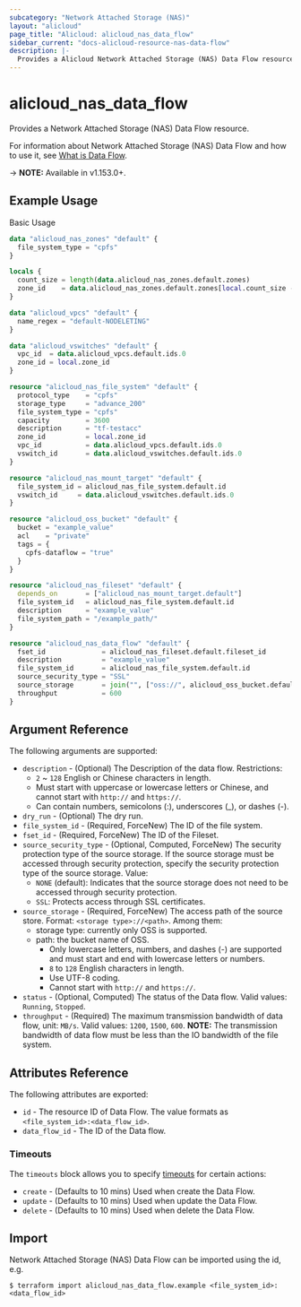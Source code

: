 ```yaml
---
subcategory: "Network Attached Storage (NAS)"
layout: "alicloud"
page_title: "Alicloud: alicloud_nas_data_flow"
sidebar_current: "docs-alicloud-resource-nas-data-flow"
description: |-
  Provides a Alicloud Network Attached Storage (NAS) Data Flow resource.
---
```


# alicloud\_nas\_data\_flow

Provides a Network Attached Storage (NAS) Data Flow resource.

For information about Network Attached Storage (NAS) Data Flow and how to use it, see [What is Data Flow](https://www.alibabacloud.com/help/en/doc-detail/27530.html).

-> **NOTE:** Available in v1.153.0+.

## Example Usage

Basic Usage

```terraform
data "alicloud_nas_zones" "default" {
  file_system_type = "cpfs"
}

locals {
  count_size = length(data.alicloud_nas_zones.default.zones)
  zone_id    = data.alicloud_nas_zones.default.zones[local.count_size - 1].zone_id
}

data "alicloud_vpcs" "default" {
  name_regex = "default-NODELETING"
}

data "alicloud_vswitches" "default" {
  vpc_id  = data.alicloud_vpcs.default.ids.0
  zone_id = local.zone_id
}

resource "alicloud_nas_file_system" "default" {
  protocol_type    = "cpfs"
  storage_type     = "advance_200"
  file_system_type = "cpfs"
  capacity         = 3600
  description      = "tf-testacc"
  zone_id          = local.zone_id
  vpc_id           = data.alicloud_vpcs.default.ids.0
  vswitch_id       = data.alicloud_vswitches.default.ids.0
}

resource "alicloud_nas_mount_target" "default" {
  file_system_id = alicloud_nas_file_system.default.id
  vswitch_id     = data.alicloud_vswitches.default.ids.0
}

resource "alicloud_oss_bucket" "default" {
  bucket = "example_value"
  acl    = "private"
  tags = {
    cpfs-dataflow = "true"
  }
}

resource "alicloud_nas_fileset" "default" {
  depends_on       = ["alicloud_nas_mount_target.default"]
  file_system_id   = alicloud_nas_file_system.default.id
  description      = "example_value"
  file_system_path = "/example_path/"
}

resource "alicloud_nas_data_flow" "default" {
  fset_id              = alicloud_nas_fileset.default.fileset_id
  description          = "example_value"
  file_system_id       = alicloud_nas_file_system.default.id
  source_security_type = "SSL"
  source_storage       = join("", ["oss://", alicloud_oss_bucket.default.bucket])
  throughput           = 600
}
```

## Argument Reference

The following arguments are supported:

* `description` - (Optional) The Description of the data flow. Restrictions:
  - `2` ~ `128` English or Chinese characters in length.
  - Must start with uppercase or lowercase letters or Chinese, and cannot start with `http://` and `https://`.
  - Can contain numbers, semicolons (:), underscores (_), or dashes (-).
* `dry_run` - (Optional) The dry run.
* `file_system_id` - (Required, ForceNew) The ID of the file system.
* `fset_id` - (Required, ForceNew) The ID of the Fileset.
* `source_security_type` - (Optional, Computed, ForceNew) The security protection type of the source storage. If the source storage must be accessed through security protection, specify the security protection type of the source storage. Value:
  - `NONE` (default): Indicates that the source storage does not need to be accessed through security protection.
  - `SSL`: Protects access through SSL certificates.
* `source_storage` - (Required, ForceNew) The access path of the source store. Format: `<storage type>://<path>`. Among them:
  - storage type: currently only OSS is supported.
  - path: the bucket name of OSS.
    - Only lowercase letters, numbers, and dashes (-) are supported and must start and end with lowercase letters or numbers.
    - `8` to `128` English characters in length.
    - Use UTF-8 coding.
    - Cannot start with `http://` and `https://`.
* `status` - (Optional, Computed) The status of the Data flow. Valid values: `Running`, `Stopped`.
* `throughput` - (Required) The maximum transmission bandwidth of data flow, unit: `MB/s`. Valid values: `1200`, `1500`, `600`. **NOTE:** The transmission bandwidth of data flow must be less than the IO bandwidth of the file system.

## Attributes Reference

The following attributes are exported:

* `id` - The resource ID of Data Flow. The value formats as `<file_system_id>:<data_flow_id>`.
* `data_flow_id` - The ID of the Data flow.

### Timeouts

The `timeouts` block allows you to specify [timeouts](https://www.terraform.io/docs/configuration-0-11/resources.html#timeouts) for certain actions:

* `create` - (Defaults to 10 mins) Used when create the Data Flow.
* `update` - (Defaults to 10 mins) Used when update the Data Flow.
* `delete` - (Defaults to 10 mins) Used when delete the Data Flow.

## Import

Network Attached Storage (NAS) Data Flow can be imported using the id, e.g.

```
$ terraform import alicloud_nas_data_flow.example <file_system_id>:<data_flow_id>
```